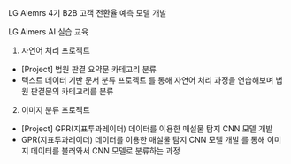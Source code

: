 LG Aiemrs 4기 
B2B 고객 전환율 예측 모델 개발 

LG Aimers AI 실습 교육 
1. 자연어 처리 프로젝트
- [Project] 법원 판결 요약문 카테고리 분류
- 텍스트 데이터 기반 문서 분류 프로젝트 를 통해 자연어 처리 과정을 연습해보며 법원 판결문의 카테고리를 분류

2. 이미지 분류 프로젝트
- [Project] GPR(지표투과레이더) 데이터를 이용한 매설물 탐지 CNN 모델 개발
- GPR(지표투과레이더) 데이터를 이용한 매설물 탐지 CNN 모델 개발 를 통해 이미지 데이터를 불러와서 CNN 모델로 분류하는 과정
